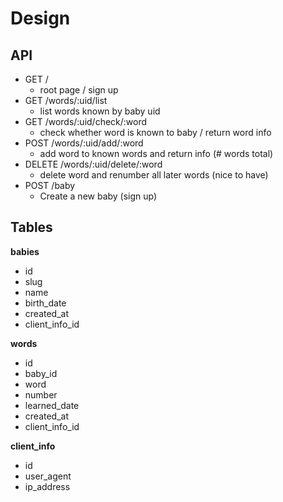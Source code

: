 # Design

## API
- GET /
    - root page / sign up
- GET /words/:uid/list
    - list words known by baby uid
- GET /words/:uid/check/:word
    - check whether word is known to baby / return word info
- POST /words/:uid/add/:word
    - add word to known words and return info (# words total)
- DELETE /words/:uid/delete/:word
    - delete word and renumber all later words (nice to have)
- POST /baby
    - Create a new baby (sign up)


## Tables


**babies**

- id
- slug
- name
- birth_date
- created_at
- client_info_id


**words**

- id
- baby_id
- word
- number
- learned_date
- created_at
- client_info_id


**client_info**
- id
- user_agent
- ip_address
